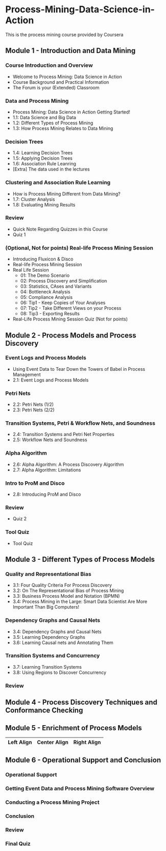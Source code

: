 # Process-Mining-Data-Science-in-Action
This is the process mining course provided by Coursera


## Module 1 - Introduction and Data Mining 
### Course Introduction and Overview
- Welcome to Process Mining: Data Science in Action
- Course Background and Practical Information
- The Forum is your (Extended) Classroom

### Data and Process Mining
- Process Mining: Data Science in Action Getting Started!
- 1.1: Data Science and Big Data
- 1.2: Different Types of Process Mining
- 1.3: How Process Mining Relates to Data Mining

### Decision Trees
- 1.4: Learning Decision Trees
- 1.5: Applying Decision Trees
- 1.6: Association Rule Leanring
- [Extra] The data used in the lectures

### Clustering and Association Rule Learning
- How is Process Mining Different from Data Mining?
- 1.7: Cluster Analysis
- 1.8: Evaluating Mining Results

### Review
- Quick Note Regarding Quizzes in this Course
- Quiz 1

### (Optional, Not for points) Real-life Process Mining Session
- Introducing Fluxicon & Disco
- Real-life Process Mining Session
- Real Life Session
  - 01: The Demo Scenario
  - 02: Process Discovery and Simplification
  - 03: Statistics, CAses and Variants
  - 04: Bottleneck Analysis
  - 05: Compliance Analysis
  - 06: Tip1 - Keep Copies of Your Analyses
  - 07: Tip2 - Take Different Views on your Process
  - 08: Tip3 - Exporting Results
- Real-Life Process Mining Session Quiz (Not for points)


## Module 2 - Process Models and Process Discovery 
### Event Logs and Process Models
- Using Event Data to Tear Down the Towers of Babel in Process Management
- 2.1: Event Logs and Process Models

### Petri Nets
- 2.2: Petri Nets (1/2)
- 2.3: Petri Nets (2/2) 

### Transition Systems, Petri & Workflow Nets, and Soundness
- 2.4: Transition Systems and Petri Net Properties
- 2.5: Workflow Nets and Soundness

### Alpha Algorithm
- 2.6: Alpha Algorithm: A Process Discovery Algorithm
- 2.7: Alpha Algorithm: Limitations

### Intro to ProM and Disco
- 2.8: Introducing ProM and Disco

### Review
- Quiz 2

### Tool Quiz
- Tool Quiz

## Module 3 - Different Types of Process Models

### Quality and Representational Bias
- 3.1: Four Quality Criteria For Process Discovery
- 3.2: On The Representational Bias of Process Mining
- 3.3: Business Process Model and Notation (BPMN)
- 3.4: Process Mining in the Large: Smart Data Scientist Are More Important Than Big Computers!

### Dependency Graphs and Causal Nets
- 3.4: Dependency Graphs and Causal Nets
- 3.5: Learning Dependency Graphs
- 3.6: Learning Causal nets and Annotating Them

### Transition Systems and Concurrency
- 3.7: Learning Transition Systems
- 3.8: Using Regions to Discover Concurrency

### Review



## Module 4 - Process Discovery Techniques and Conformance Checking


## Module 5 - Enrichment of Process Models
| Left Align | Center Align | Right Align |
|:-----------|:------------:|------------:|


## Module 6 - Operational Support and Conclusion
### Operational Support 
### Getting Event Data and Process Mining Software Overview
### Conducting a Process Mining Project
### Conclusion
### Review
### Final Quiz 

